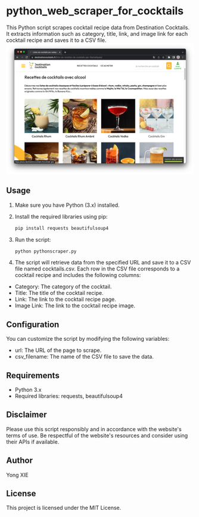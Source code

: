 # python_web_scraper_for_cocktails

This Python script scrapes cocktail recipe data from Destination Cocktails. It extracts information such as category, title, link, and image link for each cocktail recipe and saves it to a CSV file.
![alt text](https://github.com/putongyong/python_web_scraper_for_cocktails/blob/main/example.png)

## Usage
1. Make sure you have Python (3.x) installed.

2. Install the required libraries using pip:

   ```sh
   pip install requests beautifulsoup4
   ```
3. Run the script:

   ```sh
   python pythonscraper.py
   ```

4. The script will retrieve data from the specified URL and save it to a CSV file named cocktails.csv. Each row in the CSV file corresponds to a cocktail recipe and includes the following columns:

- Category: The category of the cocktail.
- Title: The title of the cocktail recipe.
- Link: The link to the cocktail recipe page.
- Image Link: The link to the cocktail recipe image.

## Configuration
You can customize the script by modifying the following variables:

- url: The URL of the page to scrape.
- csv_filename: The name of the CSV file to save the data.

## Requirements
- Python 3.x
- Required libraries: requests, beautifulsoup4

## Disclaimer
Please use this script responsibly and in accordance with the website's terms of use. Be respectful of the website's resources and consider using their APIs if available.

## Author
Yong XIE

## License
This project is licensed under the MIT License.
